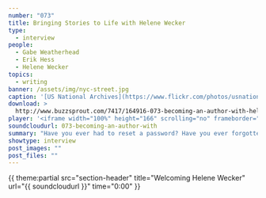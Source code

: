 ```yaml
---
number: "073"
title: Bringing Stories to Life with Helene Wecker
type:
  - interview
people:
  - Gabe Weatherhead
  - Erik Hess
  - Helene Wecker
topics:
  - writing
banner: /assets/img/nyc-street.jpg
caption: '[US National Archives](https://www.flickr.com/photos/usnationalarchives/7494395856)'
download: >
  http://www.buzzsprout.com/7417/164916-073-becoming-an-author-with-helene-wecker
player: '<iframe width="100%" height="166" scrolling="no" frameborder="no" src="https://w.soundcloud.com/player/?url=https%3A//api.soundcloud.com/tracks/144026802%3Fsecret_token%3Ds-WxQGn&amp;color=ff5500&amp;auto_play=false&amp;hide_related=false&amp;show_artwork=true"></iframe>'
soundcloudurl: 073-becoming-an-author-with
summary: "Have you ever had to reset a password? Have you ever forgotten the new password after you reset it? Gabe and Erik share their password struggles and talk about how they're trying to solve them, mostly with the help of 1Password."
showtype: interview
post_images: ""
post_files: ""
---
```


{{ theme:partial src="section-header" title="Welcoming Helene Wecker" url="{{ soundcloudurl }}" time="0:00" }}


